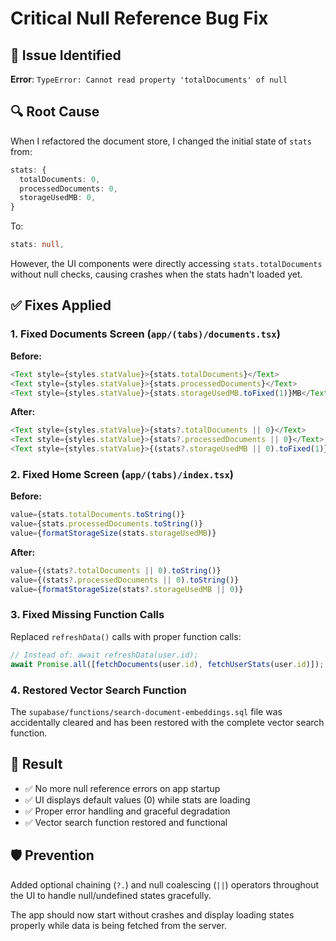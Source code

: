 # Critical Null Reference Bug Fix

## 🚨 Issue Identified

**Error**: `TypeError: Cannot read property 'totalDocuments' of null`

## 🔍 Root Cause

When I refactored the document store, I changed the initial state of `stats` from:

```typescript
stats: {
  totalDocuments: 0,
  processedDocuments: 0,
  storageUsedMB: 0,
}
```

To:

```typescript
stats: null,
```

However, the UI components were directly accessing `stats.totalDocuments` without null checks, causing crashes when the stats hadn't loaded yet.

## ✅ Fixes Applied

### 1. Fixed Documents Screen (`app/(tabs)/documents.tsx`)

**Before:**

```typescript
<Text style={styles.statValue}>{stats.totalDocuments}</Text>
<Text style={styles.statValue}>{stats.processedDocuments}</Text>
<Text style={styles.statValue}>{stats.storageUsedMB.toFixed(1)}MB</Text>
```

**After:**

```typescript
<Text style={styles.statValue}>{stats?.totalDocuments || 0}</Text>
<Text style={styles.statValue}>{stats?.processedDocuments || 0}</Text>
<Text style={styles.statValue}>{(stats?.storageUsedMB || 0).toFixed(1)}MB</Text>
```

### 2. Fixed Home Screen (`app/(tabs)/index.tsx`)

**Before:**

```typescript
value={stats.totalDocuments.toString()}
value={stats.processedDocuments.toString()}
value={formatStorageSize(stats.storageUsedMB)}
```

**After:**

```typescript
value={(stats?.totalDocuments || 0).toString()}
value={(stats?.processedDocuments || 0).toString()}
value={formatStorageSize(stats?.storageUsedMB || 0)}
```

### 3. Fixed Missing Function Calls

Replaced `refreshData()` calls with proper function calls:

```typescript
// Instead of: await refreshData(user.id);
await Promise.all([fetchDocuments(user.id), fetchUserStats(user.id)]);
```

### 4. Restored Vector Search Function

The `supabase/functions/search-document-embeddings.sql` file was accidentally cleared and has been restored with the complete vector search function.

## 🎯 Result

- ✅ No more null reference errors on app startup
- ✅ UI displays default values (0) while stats are loading
- ✅ Proper error handling and graceful degradation
- ✅ Vector search function restored and functional

## 🛡️ Prevention

Added optional chaining (`?.`) and null coalescing (`||`) operators throughout the UI to handle null/undefined states gracefully.

The app should now start without crashes and display loading states properly while data is being fetched from the server.
